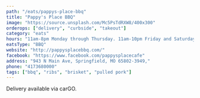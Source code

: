 ```yaml
---
path: "/eats/pappys-place-bbq"
title: "Pappy's Place BBQ"
image: "https://source.unsplash.com/Mc5PsTdRXW8/400x300"
orderops: ["delivery", "curbside", "takeout"]
category: "eats"
hours: "11am-8pm Monday through Thursday. 11am-10pm Friday and Saturday"
eatsType: "BBQ"
website: "http://pappysplacebbq.com/"
facebook: "https://www.facebook.com/pappysplacecafe"
address: "943 N Main Ave, Springfield, MO 65802-3949,"
phone: "4173680000"
tags: ["bbq", "ribs", "brisket", "pulled pork"]
---
```


Delivery available via carGO.
